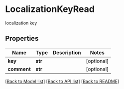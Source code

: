 # LocalizationKeyRead

localization key
## Properties
Name | Type | Description | Notes
------------ | ------------- | ------------- | -------------
**key** | **str** |  | [optional] 
**comment** | **str** |  | [optional] 

[[Back to Model list]](../README.md#documentation-for-models) [[Back to API list]](../README.md#documentation-for-api-endpoints) [[Back to README]](../README.md)


